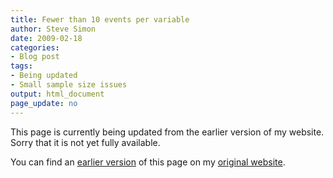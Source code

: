 ```yaml
---
title: Fewer than 10 events per variable
author: Steve Simon
date: 2009-02-18
categories:
- Blog post
tags:
- Being updated
- Small sample size issues
output: html_document
page_update: no
---
```


This page is currently being updated from the earlier version of my website. Sorry that it is not yet fully available.

<!---More--->

You can find an [earlier version][sim1] of this page on my [original website][sim2].

[sim1]: http://www.pmean.com/09/FewerThanTen.html
[sim2]: http://www.pmean.com/original_site.html
